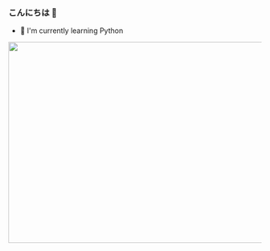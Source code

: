 ### こんにちは 👋

- 🌱 I'm currently learning Python


<img src="https://i.pinimg.com/originals/6d/78/71/6d78711d7c8438405ee8a5a50114f9ac.gif" width="1000" height="400" />
